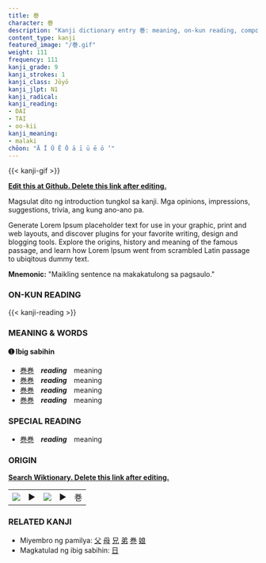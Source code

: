 ```yaml
---
title: 巻
character: 巻
description: "Kanji dictionary entry 巻: meaning, on-kun reading, compounds, origin, related kanji"
content_type: kanji
featured_image: "/巻.gif"
weight: 111
frequency: 111
kanji_grade: 9
kanji_strokes: 1
kanji_class: Jōyō
kanji_jlpt: N1
kanji_radical: 
kanji_reading: 
- DAI
- TAI
- oo-kii
kanji_meaning:
- malaki
chōon: "Ā Ī Ū Ē Ō ā ī ū ē ō ’"
---
```

[//]: # (Don't edit the line below. Kanji animated GIF code is automatically generated.)
{{< kanji-gif >}}

[//]: # (Edit below this line.)

**[Edit this at Github. Delete this link after editing.](https://github.com/tim0g/tim/tree/main/content/kanji/巻/index.md)**

Magsulat dito ng introduction tungkol sa kanji. Mga opinions, impressions, suggestions, trivia, ang kung ano-ano pa.

Generate Lorem Ipsum placeholder text for use in your graphic, print and web layouts, and discover plugins for your favorite writing, design and blogging tools. Explore the origins, history and meaning of the famous passage, and learn how Lorem Ipsum went from scrambled Latin passage to ubiqitous dummy text.
 
**Mnemonic:** "Maikling sentence na makakatulong sa pagsaulo."

### ON-KUN READING

[//]: # (Don't edit the line below. ON-KUN READING code is automatically generated.)
{{< kanji-reading >}}

### MEANING & WORDS

#### ➊ **Ibig sabihin**
  - [巻](../巻)[巻](../巻)　***reading***　meaning
  - [巻](../巻)[巻](../巻)　***reading***　meaning
  - [巻](../巻)[巻](../巻)　***reading***　meaning
  - [巻](../巻)[巻](../巻)　***reading***　meaning

### SPECIAL READING
  - [巻](../巻)[巻](../巻)　***reading***　meaning

### ORIGIN

**[Search Wiktionary. Delete this link after editing.](https://wiktionary.org/wiki/巻)**
<table class="kanji-table"><tr><td>
<img src="60px-巻-bronze.svg.png">
</td><td>▶</td><td>
<img src="60px-巻-oracle.svg.png">
</td><td>▶</td>
<td class="kanji-origin">巻</td>
</tr></table>

### RELATED KANJI
- Miyembro ng pamilya: [父](../父) [母](../母) [兄](../兄) [弟](../弟) [巻](../巻) [娘](../娘)
- Magkatulad ng ibig sabihin: [日](../日)

